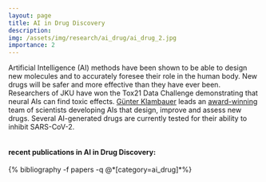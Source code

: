 ```yaml
---
layout: page
title: AI in Drug Discovery
description:
img: /assets/img/research/ai_drug/ai_drug_2.jpg
importance: 2
---
```


Artificial Intelligence (AI) methods have been shown to be able to design new molecules and to accurately foresee their role in the human body. New drugs will be safer and more effective than they have ever been. Researchers of JKU have won the Tox21 Data Challenge demonstrating that neural AIs can find toxic effects. [Günter Klambauer](https://jku.at/en/institute-for-machine-learning/about-us/team/assist-prof-mag-dr-guenter-klambauer/) leads an [award-winning](https://ncats.nih.gov/news/releases/2015/tox21-challenge-2014-winners) team of scientists developing AIs that design, improve and assess new drugs. Several AI-generated drugs are currently tested for their ability to inhibit SARS-CoV-2.


  <div class="row">
      <div class="col-sm mt-3 mt-md-0">
          <img class="img-fluid rounded z-depth-1" src="{{ '/assets/img/research/ai_drug/ai_drug_1.png' | relative_url }}" alt="" title="example image"/>
      </div>
  </div>


  <div class="publications">
  <h4>recent publications in AI in Drug Discovery:</h4>
    {% bibliography -f papers -q @*[category=ai_drug]*%}
  </div>
